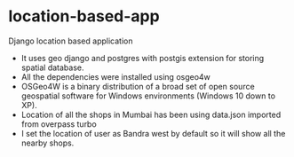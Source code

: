 # location-based-app
Django location based application

*  It uses geo django and postgres with postgis extension for storing spatial database.
* All the dependencies were installed using osgeo4w
* OSGeo4W is a binary distribution of a broad set of open source geospatial software for Windows environments (Windows 10 down to XP).
* Location of all the shops in Mumbai has been using data.json imported from overpass turbo
* I set the location of user as Bandra west by default so it will show all the nearby shops.
